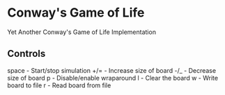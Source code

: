 Conway's Game of Life
=====================

Yet Another Conway's Game of Life Implementation



Controls
--------

space - Start/stop simulation
+/= - Increase size of board
-/_ - Decrease size of board
p - Disable/enable wraparound
l - Clear the board
w - Write board to file
r - Read board from file